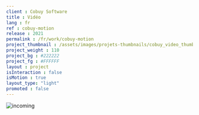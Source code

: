 ```yaml
---
client : Cobuy Software
title : Vidéo
lang : fr
ref : cobuy-motion
release : 2021
permalink : /fr/work/cobuy-motion
project_thumbnail : /assets/images/projets-thumbnails/cobuy_video_thumb.webp
project_weight : 110
project_bg : #222222
project_fg : #FFFFFF
layout : project
isInteraction : false
isMotion : true
layout_type: "light"
promoted : false
---
```


![incoming](/assets/images/incoming-fr.webp)
